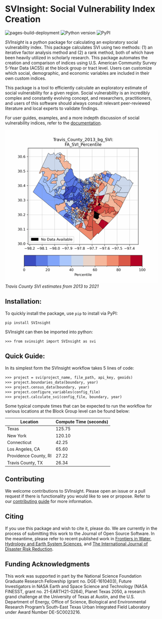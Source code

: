 # SVInsight: Social Vulnerability Index Creation 
![pages-build-deployment](https://github.com/mdp0023/SVInsight/actions/workflows/pages/pages-build-deployment/badge.svg)
![Python version](https://img.shields.io/badge/python-3.9%20|%203.10%20|%203.11%20|%203.12-blue)
![PyPI](https://img.shields.io/pypi/v/svinsight)

*SVInsight* is a python package for calculating an exploratory social vulnerability index. This package calculates SVI using two methods: (1) an iterative factor analysis method and (2) a rank method, both of which have been heavily utilized in scholarly research. This package automates the creation and comparison of indices using U.S. American Community Survey 5-Year Data (ACS5) at the block group or tract level. Users can customize which social, demographic, and economic variables are included in their own custom indices.

This package is a tool to efficiently calculate an exploratory estimate of social vulnerability for a given region. Social vulnerability is an incredibly complex and constantly evolving concept, and researchers, practitioners, and users of this software should always consult relevant peer-reviewed literature and local experts to validate findings.

For user guides, examples, and a more indepth discussion of social vulnerability indices, refer to the [documentation](https://mdp0023.github.io/SVInsight/).



![Gif of time-series for SVI estimates in Travis County, Texas](all_time_steps.gif)
*Travis County SVI estimates from 2013 to 2021*

## Installation: 
To quickly install the package, use `pip` to install via PyPI:
    
    pip install SVInsight

SVInsight can then be imported into python:

    >>> from svinsight import SVInsight as svi

## Quick Guide:

In its simplest form the SVInsight workflow takes 5 lines of code:

    >>> project = svi(project_name, file_path, api_key, geoids)
    >>> project.boundaries_data(boundary, year)
    >>> project.census_data(boundary, year)
    >>> project.configure_variables(config_file)
    >>> project.calculate_svi(config_file, boundary, year)

Some typical compute times that can be expected to run the workflow for various locations at the Block Group level can be found below:

| Location              | Compute Time (seconds) |
| --------------------- | ---------------------- | 
| Texas                 | 125.75                 | 
| New York              | 120.10                 | 
| Connecticut           | 42.25                  |
| Los Angeles, CA       | 65.60                  |
| Providence County, RI | 27.22                  |
| Travis County, TX     | 26.34                  |



## Contributing
We welcome contributions to SVInsight. Please open an issue or a pull request if there is functionality you would like to see or propose. Refer to our [contributing guide](https://mdp0023.github.io/SVInsight/Contributions/contributions.htmll) for more information.


## Citing
If you use this package and wish to cite it, please do. We are currently in the process of submitting this work to the Journal of Open Source Software. In the meantime, please refer to recent published work in [Frontiers in Water](https://doi.org/10.3389/frwa.2023.1278205), [Hydrology and Earth System Sciences](https://doi.org/10.5194/hess-26-3941-2022), and [The International Journal of Disaster Risk Reduction](https://doi.org/10.1016/j.ijdrr.2021.102613).


## Funding Acknowledgments
This work was supported in part by the National Science Foundation Graduate Research Fellowship (grant no. DGE-1610403), Future Investigators in NASA Earth and Space Science and Technology (NASA FINESST, grant no. 21-EARTH21-0264), Planet Texas 2050, a research grand challenge at the University of Texas at Austin, and the U.S. Department of Energy, Office of Science, Biological and Environmental Research Program’s South-East Texas Urban Integrated Field Laboratory under Award Number DE-SC0023216.





